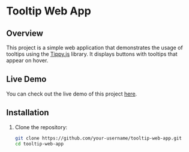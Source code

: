 # Tooltip Web App

## Overview

This project is a simple web application that demonstrates the usage of tooltips using the [Tippy.js](https://atomiks.github.io/tippyjs/) library. It displays buttons with tooltips that appear on hover.

## Live Demo

You can check out the live demo of this project [here](https://example.com).

## Installation

1. Clone the repository:

   ```bash
   git clone https://github.com/your-username/tooltip-web-app.git
   cd tooltip-web-app
